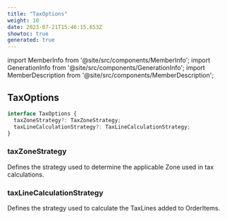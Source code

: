 ```yaml
---
title: "TaxOptions"
weight: 10
date: 2023-07-21T15:46:15.653Z
showtoc: true
generated: true
---
```

<!-- This file was generated from the Vendure source. Do not modify. Instead, re-run the "docs:build" script -->
import MemberInfo from '@site/src/components/MemberInfo';
import GenerationInfo from '@site/src/components/GenerationInfo';
import MemberDescription from '@site/src/components/MemberDescription';


## TaxOptions

<GenerationInfo sourceFile="packages/core/src/config/vendure-config.ts" sourceLine="825" packageName="@vendure/core" />



```ts title="Signature"
interface TaxOptions {
  taxZoneStrategy?: TaxZoneStrategy;
  taxLineCalculationStrategy?: TaxLineCalculationStrategy;
}
```

<div className="members-wrapper">

### taxZoneStrategy

<MemberInfo kind="property" type="<a href='/reference/typescript-api/tax/tax-zone-strategy#taxzonestrategy'>TaxZoneStrategy</a>" default="<a href='/reference/typescript-api/tax/default-tax-zone-strategy#defaulttaxzonestrategy'>DefaultTaxZoneStrategy</a>"   />

Defines the strategy used to determine the applicable Zone used in tax calculations.
### taxLineCalculationStrategy

<MemberInfo kind="property" type="<a href='/reference/typescript-api/tax/tax-line-calculation-strategy#taxlinecalculationstrategy'>TaxLineCalculationStrategy</a>" default="<a href='/reference/typescript-api/tax/default-tax-line-calculation-strategy#defaulttaxlinecalculationstrategy'>DefaultTaxLineCalculationStrategy</a>"   />

Defines the strategy used to calculate the TaxLines added to OrderItems.


</div>
